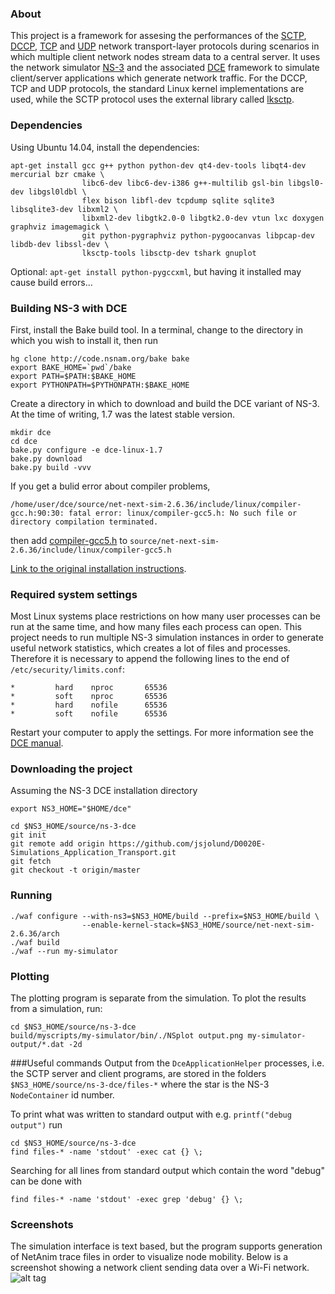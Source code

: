 ### About
This project is a framework for assesing the performances of the [SCTP](https://en.wikipedia.org/wiki/Stream_Control_Transmission_Protocol), [DCCP](https://en.wikipedia.org/wiki/Datagram_Congestion_Control_Protocol), [TCP](https://en.wikipedia.org/wiki/Transmission_Control_Protocol) and [UDP](https://en.wikipedia.org/wiki/User_Datagram_Protocol) network transport-layer protocols during scenarios in which multiple client network nodes stream data to a central server. It uses the network simulator [NS-3](https://www.nsnam.org/) and the associated [DCE](https://www.nsnam.org/overview/projects/direct-code-execution/) framework to simulate client/server applications which generate network traffic. For the DCCP, TCP and UDP protocols, the standard Linux kernel implementations are used, while the SCTP protocol uses the external library called [lksctp](http://lksctp.sourceforge.net/).

### Dependencies
Using Ubuntu 14.04, install the dependencies:

```
apt-get install gcc g++ python python-dev qt4-dev-tools libqt4-dev mercurial bzr cmake \
                libc6-dev libc6-dev-i386 g++-multilib gsl-bin libgsl0-dev libgsl0ldbl \
                flex bison libfl-dev tcpdump sqlite sqlite3 libsqlite3-dev libxml2 \
                libxml2-dev libgtk2.0-0 libgtk2.0-dev vtun lxc doxygen graphviz imagemagick \
                git python-pygraphviz python-pygoocanvas libpcap-dev libdb-dev libssl-dev \
                lksctp-tools libsctp-dev tshark gnuplot
```
Optional: ```apt-get install python-pygccxml```, but having it installed may cause build errors...

### Building NS-3 with DCE
First, install the Bake build tool. In a terminal, change to the directory in which you wish to install it, then run
```
hg clone http://code.nsnam.org/bake bake
export BAKE_HOME=`pwd`/bake
export PATH=$PATH:$BAKE_HOME
export PYTHONPATH=$PYTHONPATH:$BAKE_HOME
```
Create a directory in which to download and build the DCE variant of NS-3. At the time of writing, 1.7 was the latest stable version.
```
mkdir dce
cd dce
bake.py configure -e dce-linux-1.7
bake.py download
bake.py build -vvv
```
If you get a bulid error about compiler problems,
```
/home/user/dce/source/net-next-sim-2.6.36/include/linux/compiler-gcc.h:90:30: fatal error: linux/compiler-gcc5.h: No such file or directory compilation terminated.
```
then add [compiler-gcc5.h](compiler-gcc5.h) to ```source/net-next-sim-2.6.36/include/linux/compiler-gcc5.h```

[Link to the original installation instructions](https://www.nsnam.org/docs/dce/manual/html/getting-started.html#building-dce-basic-mode).


### Required system settings
Most Linux systems place restrictions on how many user processes can be run at the same time, and how many files each process can open. This project needs to run multiple NS-3 simulation instances in order to generate useful network statistics, which creates a lot of files and processes. Therefore it is necessary to append the following lines to the end of ```/etc/security/limits.conf```:
```
*         hard    nproc       65536
*         soft    nproc       65536
*         hard    nofile      65536
*         soft    nofile      65536
```
Restart your computer to apply the settings. For more information see the [DCE manual](https://www.nsnam.org/docs/dce/release/1.4/manual/singlehtml/index.html#processes-limit-resource-temporarily-unavailable).

### Downloading the project
Assuming the NS-3 DCE installation directory
```
export NS3_HOME="$HOME/dce"
```
```
cd $NS3_HOME/source/ns-3-dce
git init
git remote add origin https://github.com/jsjolund/D0020E-Simulations_Application_Transport.git
git fetch
git checkout -t origin/master
```

### Running
```
./waf configure --with-ns3=$NS3_HOME/build --prefix=$NS3_HOME/build \
                --enable-kernel-stack=$NS3_HOME/source/net-next-sim-2.6.36/arch
./waf build
./waf --run my-simulator
```

### Plotting
The plotting program is separate from the simulation. To plot the results from a simulation, run:
```
cd $NS3_HOME/source/ns-3-dce
build/myscripts/my-simulator/bin/./NSplot output.png my-simulator-output/*.dat -2d
```

###Useful commands
Output from the ```DceApplicationHelper``` processes, i.e. the SCTP server and client programs, are stored in the folders ```$NS3_HOME/source/ns-3-dce/files-*``` where the star is the NS-3 ```NodeContainer``` id number.

To print what was written to standard output with e.g. ```printf("debug output")``` run
```
cd $NS3_HOME/source/ns-3-dce
find files-* -name 'stdout' -exec cat {} \;
```
Searching for all lines from standard output which contain the word "debug" can be done with
```
find files-* -name 'stdout' -exec grep 'debug' {} \;
```

### Screenshots
The simulation interface is text based, but the program supports generation of NetAnim trace files in order to visualize node mobility. Below is a screenshot showing a network client sending data over a Wi-Fi network.
![alt tag](http://i.imgur.com/Fyucte0.png)
